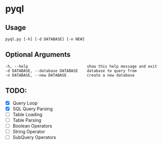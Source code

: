 # pyql

## Usage
    pyql.py [-h] [-d DATABASE] [-n NEW]

## Optional Arguments
    -h, --help                          show this help message and exit
    -d DATABASE, --database DATABASE    database to query from
    -n DATABASE, --new DATABASE         create a new database

## TODO:
- [x] Query Loop
- [x] SQL Query Parsing
- [ ] Table Loading
- [ ] Table Parsing
- [ ] Boolean Operators
- [ ] String Operator
- [ ] SubQuery Operators